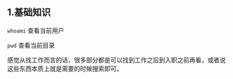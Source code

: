 ## 1.基础知识

`whoami`     查看当前用户

`pwd`   查看当前目录

感觉从找工作而言的话，很多部分都是可以找到工作之后到入职之前再看，或者说这些东西本质上就是需要的时候搜索即可。

